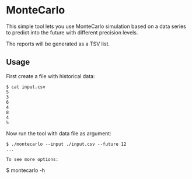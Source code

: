 # MonteCarlo

This simple tool lets you use MonteCarlo simulation based on a data series to predict
into the future with different precision levels.

The reports will be generated as a TSV list.

## Usage

First create a file with historical data:
```
$ cat input.csv
5
3
6
4
8
4
5
```

Now run the tool with data file as argument:
```
$ ./montecarlo --input ./input.csv --future 12
...

To see more options:
```
$ montecarlo -h
```
